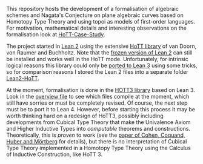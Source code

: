 This repository hosts the development of a formalisation of algebraic schemes and Nagata's Conjecture on plane algebraic curves based on Homotopy Type Theory and using topoi as models of first-order languages. For motivation, mathematical details and interesting observations on the formalisation look at [HoTT-Case-Study](https://github.com/theckl/HoTT-Case-Study/blob/master/HoTT-Case-Study.md).

The project started in [Lean 2](https://github.com/leanprover/lean2) using the extensive [HoTT library](https://github.com/leanprover/lean2/blob/master/hott/hott.md) of van Doorn, von Raumer and Buchholtz. Note that the [frozen version of Lean 2](https://github.com/leanprover/lean2) can still be installed and works well in the HoTT mode. Unfortunately, for intrinsic logical reasons this library could only be [ported to Lean 3](https://github.com/gebner/hott3) using some tricks, so for comparison reasons I stored the Lean 2 files into a separate folder [Lean2-HoTT](https://github.com/theckl/HoTT-Case-Study/blob/master/Lean2-HoTT/).

At the moment, formalisation is done in the [HOTT3 library](https://github.com/gebner/hott3) based on Lean 3. Look in the [overview file](https://github.com/theckl/HoTT-Case-Study/blob/master/src/overview) to see which files compile at the moment, which still have sorries or must be completely revised. Of course, the next step must be to port it to Lean 4. However, before starting this process it may be worth thinking hard on a redesign of HoTT3, possibly including developments from Cubical Type Theory that make the Univalence Axiom and Higher Inductive Types into *computable* theorems and constructions. Theoretically, this is *proven* to work (see the [paper of Cohen, Coquand, Huber and M&#x00F6;rtberg](https://drops.dagstuhl.de/opus/volltexte/2018/8475/pdf/LIPIcs-TYPES-2015-5.pdf) for details), but there is no interpretation of Cubical Type Theory implemented in a Homotopy Type Theory using the Calculus of Inductive Construction, like HoTT 3. 
